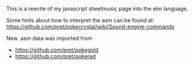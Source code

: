 This is a rewrite of my javascript sheetmusic page into the elm language.

Some hints about how to interpret the asm can be found at:
https://github.com/pret/pokecrystal/wiki/Sound-engine-commands

New .asm data was imported from
 -  https://github.com/pret/pokegold
 -  https://github.com/pret/pokered
